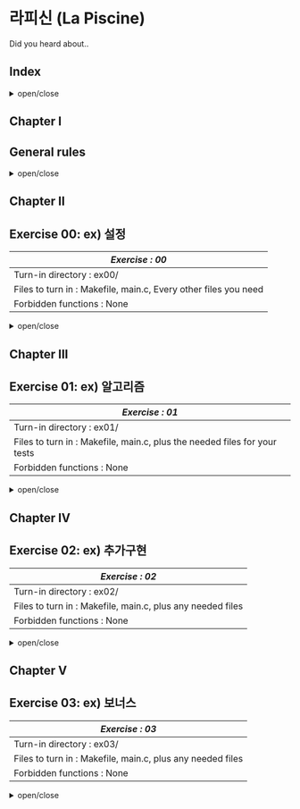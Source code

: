 # 라피신 (La Piscine)
Did you heard about..

## Index
<details>
<summary>open/close</summary>
<div markdown="1">

Chapter   I. General rules<br>
Chapter  II. Foreword<br>
Chapter III. Exercise 00:<br>
Chapter  IV. Exercise 01:<br>
Chapter   V. Exercise 02:<br>
Chapter  VI. Exercise 03:<br>


</div>
</details>

## Chapter I
## General rules

<details>
<summary>open/close</summary>
<div markdown="1">

 ex) 금지된 함수 사용시 0점. . . ..<br>
 ex) 작성한 챕터에대해서 설명할수있어야함.<br>
 ex) C언어를 사용합니다.<br>
 ex) 출력은 라이트 쓰세요<br>
 ex) 메모리릭관리는 철저해야합니다.<br>
 ex) 치팅금지.
 ex) 원피스 보지마세요 . tjung <br>
 
</div>
</details>


## Chapter II
## Exercise 00: ex) 설정

|*Exercise : 00*|
|-----------------|
|Turn-in directory : ex00/|
|Files to turn in : Makefile, main.c, Every other files you need|
|Forbidden functions : None|

<details>
<summary>open/close</summary>
<div markdown="1">

 <br>
 <br>
 ex) 레파지토리를 생성하세요. 레파지토리의 이름은 yourID_TSJ형식을 따르세요<br>
 폴더이름은 ex00 으로 하세요<br>
 이번 챕터에서는 압축의 방식에 대해서 학습합니다<br>
 아래의 예제를 참고하세요<br>
 <br>
 <br>

  🚨 주의사항!  평가요소에 서브젝트에 명시되지않은 케이스가 들어갈수있음 🚨
 
 ```c
 // 예제입니다
 int main(void)
 {
  char[100] = "hihihihihihihihihihi"
  ...
  return;
 
 }
 ```
 
 //예제 결과
 ```c
 ls -al
 ...
 a.out blabla
 ```
 
 💡 힌트(또는 참고) https://performance.tistory.com/17

  
</div>
</details>

## Chapter III
## Exercise 01: ex) 알고리즘

|*Exercise : 01*|
|-----------------|
|Turn-in directory : ex01/|
|Files to turn in : Makefile, main.c, plus the needed files for your tests|
|Forbidden functions : None|

<details>
<summary>open/close</summary>
<div markdown="1">
  
 💡 진짜는 타협하지 않는다.

 🚨 주의사항 : 

</div>
</details>

## Chapter IV
## Exercise 02: ex) 추가구현

|*Exercise : 02*|
|-----------------|
|Turn-in directory : ex02/|
|Files to turn in : Makefile, main.c, plus any needed files|
|Forbidden functions : None|

<details>
<summary>open/close</summary>
<div markdown="1">

 💡 아이디어

 🚨 주의사항
  
</div>
</details>

## Chapter V
## Exercise 03: ex) 보너스

|*Exercise : 03*|
|-----------------|
|Turn-in directory : ex03/|
|Files to turn in : Makefile, main.c, plus any needed files|
|Forbidden functions : None|

<details>
<summary>open/close</summary>
<div markdown="1">
  

 💡 아이디어

 🚨 주의사항
  

</div>
</details>
